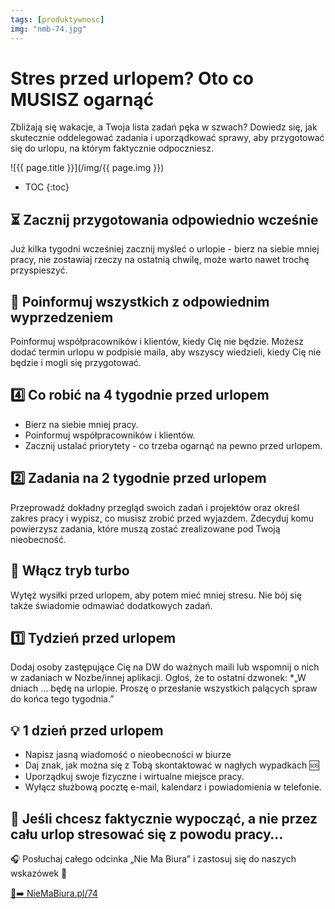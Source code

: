 ```yaml
---
tags: [produktywnosc]
img: "nmb-74.jpg"
---
```


# Stres przed urlopem? Oto co MUSISZ ogarnąć

Zbliżają się wakacje, a Twoja lista zadań pęka w szwach? Dowiedz się, jak skutecznie oddelegować zadania i uporządkować sprawy, aby przygotować się do urlopu, na którym faktycznie odpoczniesz. 

<!--More-->

![{{ page.title }}](/img/{{ page.img }})

* TOC
{:toc}

## ⏳ Zacznij przygotowania odpowiednio wcześnie

Już kilka tygodni wcześniej zacznij myśleć o urlopie - bierz na siebie mniej pracy, nie zostawiaj rzeczy na ostatnią chwilę, może warto nawet trochę przyspieszyć.

## 📣 Poinformuj wszystkich z odpowiednim wyprzedzeniem

Poinformuj współpracowników i klientów, kiedy Cię nie będzie. Możesz dodać termin urlopu w podpisie maila, aby wszyscy wiedzieli, kiedy Cię nie będzie i mogli się przygotować.

## 4️⃣ Co robić na 4 tygodnie przed urlopem

- Bierz na siebie mniej pracy.
- Poinformuj współpracowników i klientów. 
- Zacznij ustalać priorytety - co trzeba ogarnąć na pewno przed urlopem.

## 2️⃣ Zadania na 2 tygodnie przed urlopem

Przeprowadź dokładny przegląd swoich zadań i projektów oraz określ zakres pracy i wypisz, co musisz zrobić przed wyjazdem. Zdecyduj komu powierzysz zadania, które muszą zostać zrealizowane pod Twoją nieobecność.

## 🚀 Włącz tryb turbo

Wytęż wysiłki przed urlopem, aby potem mieć mniej stresu. Nie bój się także świadomie odmawiać dodatkowych zadań.

## 1️⃣ Tydzień przed urlopem

Dodaj osoby zastępujące Cię na DW do ważnych maili lub wspomnij o nich w zadaniach w Nozbe/innej aplikacji. Ogłoś, że to ostatni dzwonek: *„W dniach ... będę na urlopie. Proszę o przesłanie wszystkich palących spraw do końca tego tygodnia.”

## 💡 1 dzień przed urlopem

- Napisz jasną wiadomość o nieobecności w biurze
- Daj znak, jak można się z Tobą skontaktować w nagłych wypadkach 🆘
- Uporządkuj swoje fizyczne i wirtualne miejsce pracy.
- Wyłącz służbową pocztę e-mail, kalendarz i powiadomienia w telefonie.

## 👋 Jeśli chcesz faktycznie wypocząć, a nie przez cału urlop stresować się z powodu pracy…

🎧 Posłuchaj całego odcinka „Nie Ma Biura” i zastosuj się do naszych wskazówek 🤗

[🔗➡️ NieMaBiura.pl/74](https://nozbe.com/pl/blog/nie-ma-biura-74-stres-przed-urlopem-oto-co-musisz-ogarnac/)

[n]: https://michael.gratis/nozbe_pl
[np]: https://michael.gratis/nozbepersonal_pl